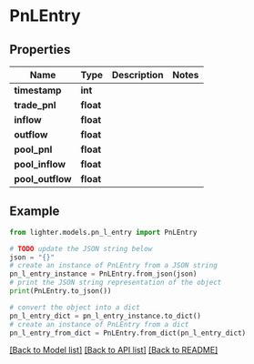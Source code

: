 # PnLEntry


## Properties

Name | Type | Description | Notes
------------ | ------------- | ------------- | -------------
**timestamp** | **int** |  | 
**trade_pnl** | **float** |  | 
**inflow** | **float** |  | 
**outflow** | **float** |  | 
**pool_pnl** | **float** |  | 
**pool_inflow** | **float** |  | 
**pool_outflow** | **float** |  | 

## Example

```python
from lighter.models.pn_l_entry import PnLEntry

# TODO update the JSON string below
json = "{}"
# create an instance of PnLEntry from a JSON string
pn_l_entry_instance = PnLEntry.from_json(json)
# print the JSON string representation of the object
print(PnLEntry.to_json())

# convert the object into a dict
pn_l_entry_dict = pn_l_entry_instance.to_dict()
# create an instance of PnLEntry from a dict
pn_l_entry_from_dict = PnLEntry.from_dict(pn_l_entry_dict)
```
[[Back to Model list]](../README.md#documentation-for-models) [[Back to API list]](../README.md#documentation-for-api-endpoints) [[Back to README]](../README.md)


